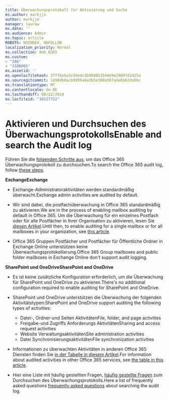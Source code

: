 ```yaml
---
title: Überwachungsprotokoll für Aktivierung und Suche
ms.author: markjjo
author: markjjo
manager: lauraw
ms.date: ''
ms.audience: Admin
ms.topic: article
ROBOTS: NOINDEX, NOFOLLOW
localization_priority: Normal
ms.collection: Adm_O365
ms.custom:
- "286"
- "3100005"
ms.assetid: ''
ms.openlocfilehash: 37ffbe6a3c94edc3b9888b1544e9e29097d3425a
ms.sourcegitcommit: 1d98db8acb9959aba3b5e308a567ade6b62da56c
ms.translationtype: MT
ms.contentlocale: de-DE
ms.lasthandoff: 08/22/2019
ms.locfileid: "36527722"
---
```

# <a name="enable-and-search-the-audit-log"></a><span data-ttu-id="2809a-102">Aktivieren und Durchsuchen des Überwachungsprotokolls</span><span class="sxs-lookup"><span data-stu-id="2809a-102">Enable and search the Audit log</span></span>

<span data-ttu-id="2809a-103">Führen Sie die [folgenden Schritte aus](https://docs.microsoft.com/office365/securitycompliance/search-the-audit-log-in-security-and-compliance#search-the-audit-log), um das Office 365 Überwachungsprotokoll zu durchsuchen.</span><span class="sxs-lookup"><span data-stu-id="2809a-103">To search the Office 365 audit log, follow [these steps](https://docs.microsoft.com/office365/securitycompliance/search-the-audit-log-in-security-and-compliance#search-the-audit-log).</span></span>

<span data-ttu-id="2809a-104">**Exchange**</span><span class="sxs-lookup"><span data-stu-id="2809a-104">**Exchange**</span></span>

- <span data-ttu-id="2809a-105">Exchange-Administratoraktivitäten werden standardmäßig überwacht.</span><span class="sxs-lookup"><span data-stu-id="2809a-105">Exchange admin activities are audited by default.</span></span>

- <span data-ttu-id="2809a-106">Wir sind dabei, die postfachüberwachung in Office 365 standardmäßig zu aktivieren.</span><span class="sxs-lookup"><span data-stu-id="2809a-106">We are in the process of enabling mailbox auditing by default in Office 365.</span></span> <span data-ttu-id="2809a-107">Um die Überwachung für ein einzelnes Postfach oder für alle Postfächer in Ihrer Organisation zu aktivieren, lesen Sie [diesen Artikel](https://docs.microsoft.com/office365/securitycompliance/enable-mailbox-auditing).</span><span class="sxs-lookup"><span data-stu-id="2809a-107">Until then, to enable auditing for a single mailbox or for all mailboxes in your organization, see  [this article](https://docs.microsoft.com/office365/securitycompliance/enable-mailbox-auditing).</span></span>

- <span data-ttu-id="2809a-108">Office 365 Gruppen Postfächer und Postfächer für Öffentliche Ordner in Exchange Online unterstützen keine Überwachungsprotokollierung.</span><span class="sxs-lookup"><span data-stu-id="2809a-108">Office 365 Group mailboxes and public folder mailboxes in Exchange Online don't support audit logging.</span></span>

<span data-ttu-id="2809a-109">**SharePoint und OneDrive**</span><span class="sxs-lookup"><span data-stu-id="2809a-109">**SharePoint and OneDrive**</span></span>

- <span data-ttu-id="2809a-110">Es ist keine zusätzliche Konfiguration erforderlich, um die Überwachung für SharePoint und OneDrive zu aktivieren.</span><span class="sxs-lookup"><span data-stu-id="2809a-110">There's no additional configuration required to enable auditing for SharePoint and OneDrive.</span></span>

- <span data-ttu-id="2809a-111">SharePoint und OneDrive unterstützen die Überwachung der folgenden Aktivitätstypen:</span><span class="sxs-lookup"><span data-stu-id="2809a-111">SharePoint and OneDrive support auditing the following types of activities:</span></span>

    - <span data-ttu-id="2809a-112">Datei-, Ordner-und Seiten Aktivitäten</span><span class="sxs-lookup"><span data-stu-id="2809a-112">File, folder, and page activities</span></span>
    - <span data-ttu-id="2809a-113">Freigabe-und Zugriffs Anforderungs Aktivitäten</span><span class="sxs-lookup"><span data-stu-id="2809a-113">Sharing and access request activities</span></span>
    - <span data-ttu-id="2809a-114">Website Verwaltungsaktivitäten</span><span class="sxs-lookup"><span data-stu-id="2809a-114">Site administration activities</span></span>
    - <span data-ttu-id="2809a-115">Datei Synchronisierungsaktivitäten</span><span class="sxs-lookup"><span data-stu-id="2809a-115">File synchronization activities</span></span>

- <span data-ttu-id="2809a-116">Informationen zu überwachten Aktivitäten in anderen Office 365 Diensten finden Sie [in der Tabelle in diesem Artikel](https://docs.microsoft.com/office365/securitycompliance/search-the-audit-log-in-security-and-compliance#audited-activities).</span><span class="sxs-lookup"><span data-stu-id="2809a-116">For information about audited activities in other Office 365 services, see  [the table in this article](https://docs.microsoft.com/office365/securitycompliance/search-the-audit-log-in-security-and-compliance#audited-activities).</span></span>

- <span data-ttu-id="2809a-117">Hier eine Liste mit häufig gestellten Fragen, [häufig gestellte Fragen](https://docs.microsoft.com/office365/securitycompliance/search-the-audit-log-in-security-and-compliance#frequently-asked-questions) zum Durchsuchen des Überwachungsprotokolls.</span><span class="sxs-lookup"><span data-stu-id="2809a-117">Here a list of frequently asked questions [frequently asked questions](https://docs.microsoft.com/office365/securitycompliance/search-the-audit-log-in-security-and-compliance#frequently-asked-questions) about searching the audit log.</span></span>